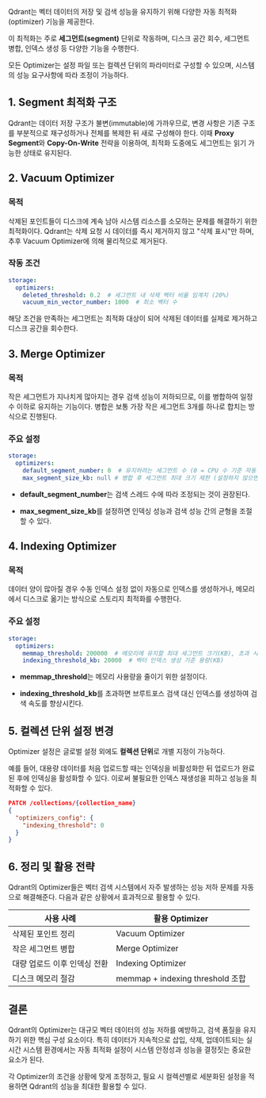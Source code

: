Qdrant는 벡터 데이터의 저장 및 검색 성능을 유지하기 위해 다양한 자동 최적화(optimizer) 기능을 제공한다. 

이 최적화는 주로 **세그먼트(segment)** 단위로 작동하며, 디스크 공간 회수, 세그먼트 병합, 인덱스 생성 등 다양한 기능을 수행한다.

모든 Optimizer는 설정 파일 또는 컬렉션 단위의 파라미터로 구성할 수 있으며, 시스템의 성능 요구사항에 따라 조정이 가능하다.


## 1. Segment 최적화 구조

Qdrant는 데이터 저장 구조가 불변(immutable)에 가까우므로, 변경 사항은 기존 구조를 부분적으로 재구성하거나 전체를 복제한 뒤 새로 구성해야 한다. 이때 **Proxy Segment**와 **Copy-On-Write** 전략을 이용하여, 최적화 도중에도 세그먼트는 읽기 가능한 상태로 유지된다.


## 2. Vacuum Optimizer

### 목적

삭제된 포인트들이 디스크에 계속 남아 시스템 리소스를 소모하는 문제를 해결하기 위한 최적화이다. Qdrant는 삭제 요청 시 데이터를 즉시 제거하지 않고 "삭제 표시"만 하며, 추후 Vacuum Optimizer에 의해 물리적으로 제거된다.

### 작동 조건

```yaml
storage:
  optimizers:
    deleted_threshold: 0.2  # 세그먼트 내 삭제 벡터 비율 임계치 (20%)
    vacuum_min_vector_number: 1000  # 최소 벡터 수
```

해당 조건을 만족하는 세그먼트는 최적화 대상이 되어 삭제된 데이터를 실제로 제거하고 디스크 공간을 회수한다.


## 3. Merge Optimizer

### 목적

작은 세그먼트가 지나치게 많아지는 경우 검색 성능이 저하되므로, 이를 병합하여 일정 수 이하로 유지하는 기능이다. 병합은 보통 가장 작은 세그먼트 3개를 하나로 합치는 방식으로 진행된다.

### 주요 설정

```yaml
storage:
  optimizers:
    default_segment_number: 0  # 유지하려는 세그먼트 수 (0 = CPU 수 기준 자동 설정)
    max_segment_size_kb: null # 병합 후 세그먼트 최대 크기 제한 (설정하지 않으면 자동)
```

- **default_segment_number**는 검색 스레드 수에 따라 조정되는 것이 권장된다.
    
- **max_segment_size_kb**를 설정하면 인덱싱 성능과 검색 성능 간의 균형을 조절할 수 있다.


## 4. Indexing Optimizer

### 목적

데이터 양이 많아질 경우 수동 인덱스 설정 없이 자동으로 인덱스를 생성하거나, 메모리에서 디스크로 옮기는 방식으로 스토리지 최적화를 수행한다.

### 주요 설정

```yaml
storage:
  optimizers:
    memmap_threshold: 200000  # 메모리에 유지할 최대 세그먼트 크기(KB), 초과 시 디스크(mmap) 저장
    indexing_threshold_kb: 20000  # 벡터 인덱스 생성 기준 용량(KB)
```

- **memmap_threshold**는 메모리 사용량을 줄이기 위한 설정이다.
    
- **indexing_threshold_kb**를 초과하면 브루트포스 검색 대신 인덱스를 생성하여 검색 속도를 향상시킨다.


## 5. 컬렉션 단위 설정 변경

Optimizer 설정은 글로벌 설정 외에도 **컬렉션 단위**로 개별 지정이 가능하다. 

예를 들어, 대용량 데이터를 처음 업로드할 때는 인덱싱을 비활성화한 뒤 업로드가 완료된 후에 인덱싱을 활성화할 수 있다. 이로써 불필요한 인덱스 재생성을 피하고 성능을 최적화할 수 있다.

```json
PATCH /collections/{collection_name}
{
  "optimizers_config": {
    "indexing_threshold": 0
  }
}
```


## 6. 정리 및 활용 전략

Qdrant의 Optimizer들은 벡터 검색 시스템에서 자주 발생하는 성능 저하 문제를 자동으로 해결해준다. 다음과 같은 상황에서 효과적으로 활용할 수 있다.

| 사용 사례            | 활용 Optimizer                   |
| ---------------- | ------------------------------ |
| 삭제된 포인트 정리       | Vacuum Optimizer               |
| 작은 세그먼트 병합       | Merge Optimizer                |
| 대량 업로드 이후 인덱싱 전환 | Indexing Optimizer             |
| 디스크 메모리 절감       | memmap + indexing threshold 조합 |


## 결론

Qdrant의 Optimizer는 대규모 벡터 데이터의 성능 저하를 예방하고, 검색 품질을 유지하기 위한 핵심 구성 요소이다. 특히 데이터가 지속적으로 삽입, 삭제, 업데이트되는 실시간 시스템 환경에서는 자동 최적화 설정이 시스템 안정성과 성능을 결정짓는 중요한 요소가 된다.

각 Optimizer의 조건을 상황에 맞게 조정하고, 필요 시 컬렉션별로 세분화된 설정을 적용하면 Qdrant의 성능을 최대한 활용할 수 있다.